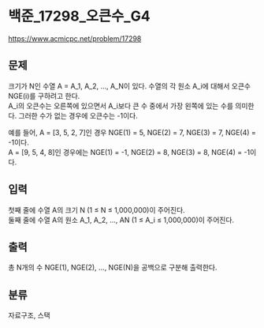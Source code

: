 # 백준_17298_오큰수_G4

https://www.acmicpc.net/problem/17298

## 문제
크기가 N인 수열 A = A_1, A_2, ..., A_N이 있다. 수열의 각 원소 A_i에 대해서 오큰수 NGE(i)를 구하려고 한다.  
A_i의 오큰수는 오른쪽에 있으면서 A_i보다 큰 수 중에서 가장 왼쪽에 있는 수를 의미한다. 그러한 수가 없는 경우에 오큰수는 -1이다.  

예를 들어, A = [3, 5, 2, 7]인 경우 NGE(1) = 5, NGE(2) = 7, NGE(3) = 7, NGE(4) = -1이다.  
A = [9, 5, 4, 8]인 경우에는 NGE(1) = -1, NGE(2) = 8, NGE(3) = 8, NGE(4) = -1이다.

## 입력
첫째 줄에 수열 A의 크기 N (1 ≤ N ≤ 1,000,000)이 주어진다.  
둘째 줄에 수열 A의 원소 A_1, A_2, ..., AN (1 ≤ A_i ≤ 1,000,000)이 주어진다.

## 출력
총 N개의 수 NGE(1), NGE(2), ..., NGE(N)을 공백으로 구분해 출력한다.

## 분류
자료구조, 스택